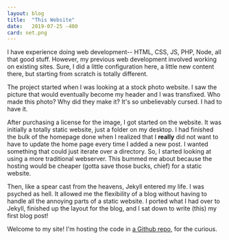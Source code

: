 ```yaml
---
layout: blog
title:  "This Website"
date:   2019-07-25 -400
card: net.png
---
```


I have experience doing web development-- HTML, CSS, JS, PHP, Node, all that good stuff. However, my previous web development involved working on existing sites. Sure, I did a little configuration here, a little new content there, but starting from scratch is totally different.

The project started when I was looking at a stock photo website. I saw the picture that would eventually become my header and I was transfixed. Who made this photo? Why did they make it? It's so unbelievably cursed. I had to have it.

After purchasing a license for the image, I got started on the website. It was initially a totally static website, just a folder on my desktop. I had finished the bulk of the homepage done when I realized that I **really** did not want to have to update the home page every time I added a new post. I wanted something that could just iterate over a directory. So, I started looking at using a more traditional webserver. This bummed me about because the hosting would be cheaper (gotta save those bucks, chief) for a static website.

Then, like a spear cast from the heavens, Jekyll entered my life. I was psyched as hell. It allowed me the flexibility of a blog without having to handle all the annoying parts of a static website. I ported what I had over to Jekyll, finished up the layout for the blog, and I sat down to write (this) my first blog post!

Welcome to my site! I'm hosting the code in <a href="https://github.com/evanmrsampson/website">a Github repo</a>, for the curious.